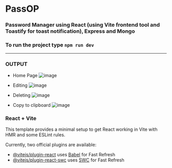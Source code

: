# PassOP
### Password Manager using React (using Vite frontend tool and Toastify for toast notification), Express and Mongo
### To run the project type ``` npm run dev ```
---
### OUTPUT

- Home Page
![image](https://github.com/user-attachments/assets/bcc548c7-0553-4e30-ab10-43fcded4b513)

- Editing
![image](https://github.com/user-attachments/assets/13ef6e5e-a6e1-473f-848a-135ad6cfbe13)

- Deleting
![image](https://github.com/user-attachments/assets/f16211ee-1a5a-4f92-90b9-cde118f6cb68)

- Copy to clipboard
![image](https://github.com/user-attachments/assets/093696f1-26ff-45ae-b410-ed47b92ba692)


### React + Vite
This template provides a minimal setup to get React working in Vite with HMR and some ESLint rules.

Currently, two official plugins are available:

- [@vitejs/plugin-react](https://github.com/vitejs/vite-plugin-react/blob/main/packages/plugin-react/README.md) uses [Babel](https://babeljs.io/) for Fast Refresh
- [@vitejs/plugin-react-swc](https://github.com/vitejs/vite-plugin-react-swc) uses [SWC](https://swc.rs/) for Fast Refresh
